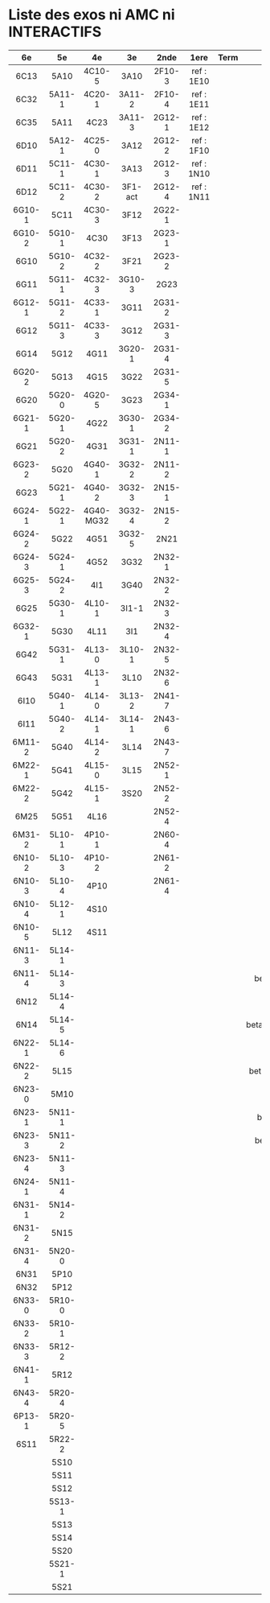# Liste des exos ni AMC ni INTERACTIFS

|6e|5e|4e|3e|2nde|1ere|Term|Reste|
|:-:|:-:|:-:|:-:|:-:|:-:|:-:|:-:|
|6C13|5A10|4C10-5|3A10|2F10-3|ref : 1E10||CM020|
|6C32|5A11-1|4C20-1|3A11-2|2F10-4|ref : 1E11||CM021|
|6C35|5A11|4C23|3A11-3|2G12-1|ref : 1E12||PEA11-1|
|6D10|5A12-1|4C25-0|3A12|2G12-2|ref : 1F10||PEA11|
|6D11|5C11-1|4C30-1|3A13|2G12-3|ref : 1N10||P003|
|6D12|5C11-2|4C30-2|3F1-act|2G12-4|ref : 1N11||P004|
|6G10-1|5C11|4C30-3|3F12|2G22-1|||P005|
|6G10-2|5G10-1|4C30|3F13|2G23-1|||P006|
|6G10|5G10-2|4C32-2|3F21|2G23-2|||P007|
|6G11|5G11-1|4C32-3|3G10-3|2G23|||P008|
|6G12-1|5G11-2|4C33-1|3G11|2G31-2|||P009|
|6G12|5G11-3|4C33-3|3G12|2G31-3|||P010|
|6G14|5G12|4G11|3G20-1|2G31-4|||P011|
|6G20-2|5G13|4G15|3G22|2G31-5|||P012|
|6G20|5G20-0|4G20-5|3G23|2G34-1|||P013|
|6G21-1|5G20-1|4G22|3G30-1|2G34-2|||P014|
|6G21|5G20-2|4G31|3G31-1|2N11-1|||beta2F31|
|6G23-2|5G20|4G40-1|3G32-2|2N11-2|||beta2N60-X1|
|6G23|5G21-1|4G40-2|3G32-3|2N15-1|||beta2N60-X2|
|6G24-1|5G22-1|4G40-MG32|3G32-4|2N15-2|||beta3F23|
|6G24-2|5G22|4G51|3G32-5|2N21|||beta3G15|
|6G24-3|5G24-1|4G52|3G32|2N32-1|||beta3G41|
|6G25-3|5G24-2|4I1|3G40|2N32-2|||beta3s21|
|6G25|5G30-1|4L10-1|3I1-1|2N32-3|||beta4C31|
|6G32-1|5G30|4L11|3I1|2N32-4|||beta4G20-3|
|6G42|5G31-1|4L13-0|3L10-1|2N32-5|||beta4G20-4|
|6G43|5G31|4L13-1|3L10|2N32-6|||beta6C33-1|
|6I10|5G40-1|4L14-0|3L13-2|2N41-7|||beta6test2|
|6I11|5G40-2|4L14-1|3L14-1|2N43-6|||beta6test2021|
|6M11-2|5G40|4L14-2|3L14|2N43-7|||betaAsymptotesObliques|
|6M22-1|5G41|4L15-0|3L15|2N52-1|||betaComplexes|
|6M22-2|5G42|4L15-1|3S20|2N52-2|||betaDivisionsDePolynomes|
|6M25|5G51|4L16||2N52-4|||betaEq1erDegreDansC|
|6M31-2|5L10-1|4P10-1||2N60-4|||betaEq2eDegAvecParam|
|6N10-2|5L10-3|4P10-2||2N61-2|||betaEqCarreDansC|
|6N10-3|5L10-4|4P10||2N61-4|||betaEqValAbs|
|6N10-4|5L12-1|4S10|||||betaEquationsLog|
|6N10-5|5L12|4S11|||||betaExo3d|
|6N11-3|5L14-1||||||betaExoSimpleMatthieu|
|6N11-4|5L14-3||||||betaModele10_simple_question-reponse|
|6N12|5L14-4||||||betaModele11_parametrable|
|6N14|5L14-5||||||betaModele20_plusieurs_types_de_questions|
|6N22-1|5L14-6||||||betaModele21_parametrables|
|6N22-2|5L15||||||betaModele30_constructions_géométriques|
|6N23-0|5M10||||||betaModele31_parametrables|
|6N23-1|5N11-1||||||betaModele40_tableau_proportionnalite|
|6N23-3|5N11-2||||||betaModele41_tableau_signes_variations|
|6N23-4|5N11-3||||||betaProbaAouB|
|6N24-1|5N11-4||||||betaProbabilites|
|6N31-1|5N14-2||||||betaPuissances|
|6N31-2|5N15||||||betaSpline|
|6N31-4|5N20-0||||||betaSys2x2CombLin|
|6N31|5P10||||||betaTracerParabole|
|6N32|5P12||||||betarotation3d|
|6N33-0|5R10-0||||||betatrinome|
|6N33-2|5R10-1||||||moule_a_exo_mathalea|
|6N33-3|5R12-2||||||moule_a_exo_mathalea2d|
|6N41-1|5R12||||||c3C10-2|
|6N43-4|5R20-4||||||c3N10|
|6P13-1|5R20-5||||||c3N23|
|6S11|5R22-2|||||||
||5S10|||||||
||5S11|||||||
||5S12|||||||
||5S13-1|||||||
||5S13|||||||
||5S14|||||||
||5S20|||||||
||5S21-1|||||||
||5S21|||||||
